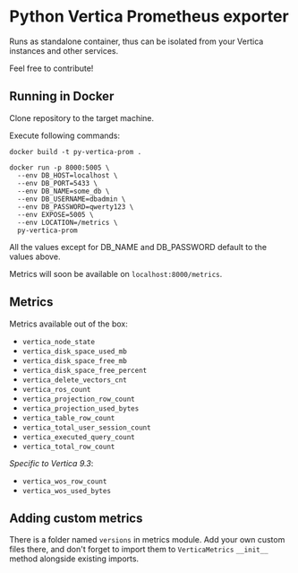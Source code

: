 # Python Vertica Prometheus exporter

Runs as standalone container, thus can be isolated from your Vertica
instances and other services.

Feel free to contribute!

## Running in Docker

Clone repository to the target machine.

Execute following commands:

```shell
docker build -t py-vertica-prom .
```

```shell
docker run -p 8000:5005 \
  --env DB_HOST=localhost \
  --env DB_PORT=5433 \
  --env DB_NAME=some_db \
  --env DB_USERNAME=dbadmin \
  --env DB_PASSWORD=qwerty123 \
  --env EXPOSE=5005 \
  --env LOCATION=/metrics \
  py-vertica-prom
```

All the values except for DB_NAME and DB_PASSWORD default to the values above.

Metrics will soon be available on `localhost:8000/metrics`.

## Metrics

Metrics available out of the box:

- `vertica_node_state`
- `vertica_disk_space_used_mb`
- `vertica_disk_space_free_mb`
- `vertica_disk_space_free_percent`
- `vertica_delete_vectors_cnt`
- `vertica_ros_count`
- `vertica_projection_row_count`
- `vertica_projection_used_bytes`
- `vertica_table_row_count`
- `vertica_total_user_session_count`
- `vertica_executed_query_count`
- `vertica_total_row_count`

_Specific to Vertica 9.3_:

- `vertica_wos_row_count`
- `vertica_wos_used_bytes`

## Adding custom metrics

There is a folder named `versions` in metrics module. Add your own custom files there,
and don't forget to import them to `VerticaMetrics` `__init__` method alongside
existing imports.
